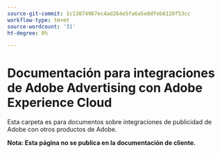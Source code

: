 ```yaml
---
source-git-commit: 1c13874967ec4ad264e5fa6a5e0dfeb6120f53cc
workflow-type: tm+mt
source-wordcount: '31'
ht-degree: 0%

---
```

# Documentación para integraciones de Adobe Advertising con Adobe Experience Cloud

Esta carpeta es para documentos sobre integraciones de publicidad de Adobe con otros productos de Adobe.

**Nota: Esta página no se publica en la documentación de cliente.**
